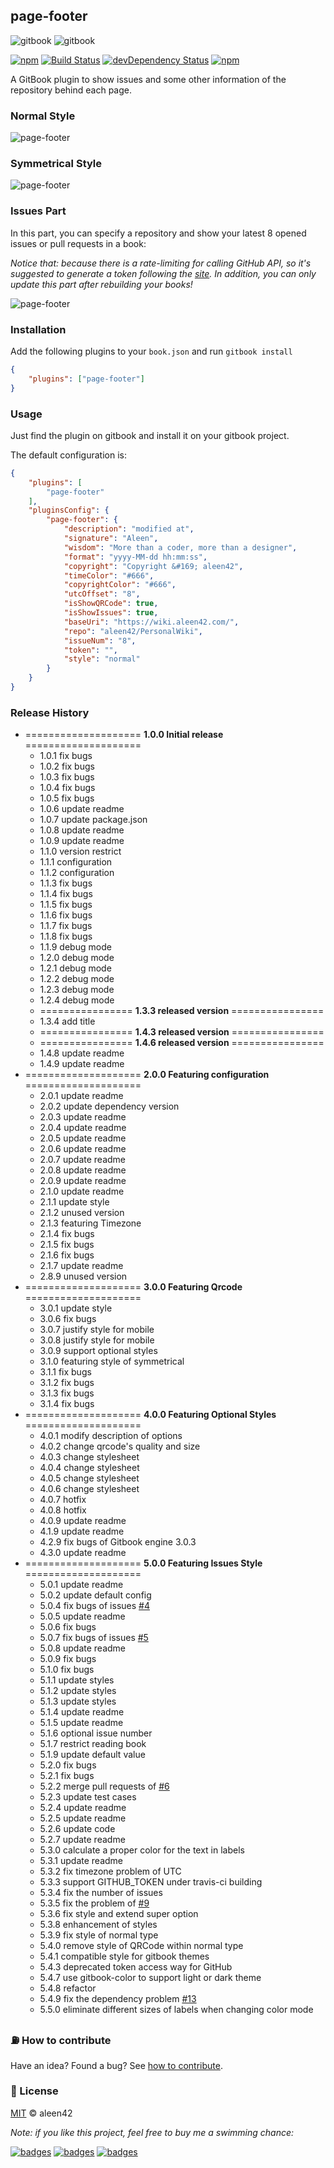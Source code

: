 ## page-footer

![gitbook](https://badges.aleen42.com/src/gitbook_1.svg) ![gitbook](https://badges.aleen42.com/src/gitbook_2.svg)

[![npm](https://img.shields.io/npm/v/gitbook-plugin-page-footer.svg)](https://www.npmjs.com/package/gitbook-plugin-page-footer) [![Build Status](https://travis-ci.org/aleen42/gitbook-footer.svg?branch=master)](https://travis-ci.org/aleen42/gitbook-footer) [![devDependency Status](https://david-dm.org/aleen42/gitbook-footer/dev-status.svg)](https://david-dm.org/aleen42/gitbook-footer#info=devDependencies) [![npm](https://img.shields.io/npm/dt/gitbook-plugin-page-footer.svg)](https://www.npmjs.com/package/gitbook-plugin-page-footer)

A GitBook plugin to show issues and some other information of the repository behind each page.

### Normal Style

![page-footer](./page-footer.png)

### Symmetrical Style

![page-footer](./page-footer-symmetrical.png)

### Issues Part

In this part, you can specify a repository and show your latest 8 opened issues or pull requests in a book:

*Notice that: because there is a rate-limiting for calling GitHub API, so it's suggested to generate a token following the [site](https://github.com/blog/1509-personal-api-tokens). In addition, you can only update this part after rebuilding your books!*

![page-footer](./issues.png)

### Installation

Add the following plugins to your `book.json` and run `gitbook install`

```json
{
    "plugins": ["page-footer"]
}
```

### Usage

Just find the plugin on gitbook and install it on your gitbook project.

The default configuration is:

```json
{
    "plugins": [
        "page-footer"
    ],
    "pluginsConfig": {
        "page-footer": {
            "description": "modified at",
            "signature": "Aleen",
            "wisdom": "More than a coder, more than a designer",
            "format": "yyyy-MM-dd hh:mm:ss",
            "copyright": "Copyright &#169; aleen42",
            "timeColor": "#666",
            "copyrightColor": "#666",
            "utcOffset": "8",
            "isShowQRCode": true,
            "isShowIssues": true,
            "baseUri": "https://wiki.aleen42.com/",
            "repo": "aleen42/PersonalWiki",
            "issueNum": "8",
            "token": "",
            "style": "normal"
        }
    }
}
```

### Release History

* ==================== **1.0.0 Initial release** ====================
    * 1.0.1 fix bugs
    * 1.0.2 fix bugs
    * 1.0.3 fix bugs
    * 1.0.4 fix bugs
    * 1.0.5 fix bugs
    * 1.0.6 update readme
    * 1.0.7 update package.json
    * 1.0.8 update readme
    * 1.0.9 update readme
    * 1.1.0 version restrict
    * 1.1.1 configuration
    * 1.1.2 configuration
    * 1.1.3 fix bugs
    * 1.1.4 fix bugs
    * 1.1.5 fix bugs
    * 1.1.6 fix bugs
    * 1.1.7 fix bugs
    * 1.1.8 fix bugs
    * 1.1.9 debug mode
    * 1.2.0 debug mode
    * 1.2.1 debug mode
    * 1.2.2 debug mode
    * 1.2.3 debug mode
    * 1.2.4 debug mode
    * ================ **1.3.3 released version** ================
    * 1.3.4 add title
    * ================ **1.4.3 released version** ================
    * ================ **1.4.6 released version** ================
    * 1.4.8 update readme
    * 1.4.9 update readme
* ==================== **2.0.0 Featuring configuration** ====================
    * 2.0.1 update readme
    * 2.0.2 update dependency version
    * 2.0.3 update readme
    * 2.0.4 update readme
    * 2.0.5 update readme
    * 2.0.6 update readme
    * 2.0.7 update readme
    * 2.0.8 update readme
    * 2.0.9 update readme
    * 2.1.0 update readme
    * 2.1.1 update style
    * 2.1.2 unused version
    * 2.1.3 featuring Timezone
    * 2.1.4 fix bugs
    * 2.1.5 fix bugs
    * 2.1.6 fix bugs
    * 2.1.7 update readme
    * 2.8.9 unused version
* ==================== **3.0.0 Featuring Qrcode** ====================
    * 3.0.1 update style
    * 3.0.6 fix bugs
    * 3.0.7 justify style for mobile
    * 3.0.8 justify style for mobile
    * 3.0.9 support optional styles
    * 3.1.0 featuring style of symmetrical
    * 3.1.1 fix bugs
    * 3.1.2 fix bugs
    * 3.1.3 fix bugs
    * 3.1.4 fix bugs
* ==================== **4.0.0 Featuring Optional Styles** ====================
    * 4.0.1 modify description of options
    * 4.0.2 change qrcode's quality and size
    * 4.0.3 change stylesheet
    * 4.0.4 change stylesheet
    * 4.0.5 change stylesheet
    * 4.0.6 change stylesheet
    * 4.0.7 hotfix
    * 4.0.8 hotfix
    * 4.0.9 update readme
    * 4.1.9 update readme
    * 4.2.9 fix bugs of Gitbook engine 3.0.3
    * 4.3.0 update readme
* ==================== **5.0.0 Featuring Issues Style** ====================
    * 5.0.1 update readme
    * 5.0.2 update default config
    * 5.0.4 fix bugs of issues [#4](https://github.com/aleen42/gitbook-footer/issues/4)
    * 5.0.5 update readme
    * 5.0.6 fix bugs
    * 5.0.7 fix bugs of issues [#5](https://github.com/aleen42/gitbook-footer/issues/5)
    * 5.0.8 update readme
    * 5.0.9 fix bugs
    * 5.1.0 fix bugs
    * 5.1.1 update styles
    * 5.1.2 update styles
    * 5.1.3 update styles
    * 5.1.4 update readme
    * 5.1.5 update readme
    * 5.1.6 optional issue number
    * 5.1.7 restrict reading book
    * 5.1.9 update default value
    * 5.2.0 fix bugs
    * 5.2.1 fix bugs
    * 5.2.2 merge pull requests of [#6](https://github.com/aleen42/gitbook-footer/issues/6)
    * 5.2.3 update test cases
    * 5.2.4 update readme
    * 5.2.5 update readme
    * 5.2.6 update code
    * 5.2.7 update readme
    * 5.3.0 calculate a proper color for the text in labels
    * 5.3.1 update readme
    * 5.3.2 fix timezone problem of UTC
    * 5.3.3 support GITHUB_TOKEN under travis-ci building
    * 5.3.4 fix the number of issues
    * 5.3.5 fix the problem of [#9](https://github.com/aleen42/gitbook-footer/issues/9)
    * 5.3.6 fix style and extend super option
    * 5.3.8 enhancement of styles
    * 5.3.9 fix style of normal type
    * 5.4.0 remove style of QRCode within normal type
    * 5.4.1 compatible style for gitbook themes
    * 5.4.3 deprecated token access way for GitHub
    * 5.4.7 use gitbook-color to support light or dark theme
    * 5.4.8 refactor
    * 5.4.9 fix the dependency problem [#13](https://github.com/aleen42/gitbook-footer/issues/13)
    * 5.5.0 eliminate different sizes of labels when changing color mode

### :fuelpump: How to contribute

Have an idea? Found a bug? See [how to contribute](https://wiki.aleen42.com/contribution.html).

### :scroll: License

[MIT](https://wiki.aleen42.com/MIT.html) © aleen42

*Note: if you like this project, feel free to buy me a swimming chance:*

[![badges](https://badges.aleen42.com/src/paypal.svg)](http://paypal.me/aleen42) [![badges](https://badges.aleen42.com/src/patreon.svg)](https://www.patreon.com/aleen42) [![badges](https://badges.aleen42.com/src/buymeacoffee.svg)](https://www.buymeacoffee.com/aleen42)
